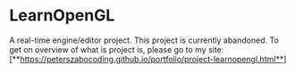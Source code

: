 # LearnOpenGL
A real-time engine/editor project. This project is currently abandoned. To get on overview of what is project is, please go to my site: [**https://peterszabocoding.github.io/portfolio/project-learnopengl.html**]
